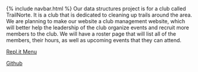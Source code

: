 {% include navbar.html %}
Our data structures project is for a club called TrailNorte. It is a club that is dedicated to cleaning up trails around the area. We are planning to make our website a club management website, which will better help the leadership of the club organize events and recruit more members to the club. We will have a roster page that will list all of the members, their hours, as well as upcoming events that they can attend. 


[Repl.it Menu](https://replit.com/@NoahJeng/NoahJengCSP)

[Github](https://github.com/NoahJ214/NoahJengCSP)
